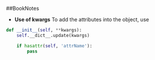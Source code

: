 ##BookNotes
- __Use of kwargs__
 To add the attributes into the object, use
```python
def __init__(self, **kwargs):
    self.__dict__.update(kwargs)

    if hasattr(self, 'attrName'):
        pass
```
